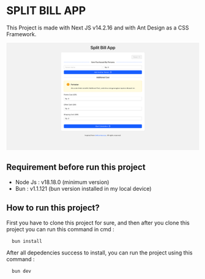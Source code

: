 # SPLIT BILL APP

This Project is made with Next JS v14.2.16 and with Ant Design as a CSS Framework.

![alt text](screenshot-website.png)

## Requirement before run this project

- Node Js : v18.18.0 (minimum version)
- Bun : v1.1.121 (bun version installed in my local device)

## How to run this project?

First you have to clone this project for sure, and then after you clone this project you can run this command in cmd :

```bash
  bun install
```

After all depedencies success to install, you can run the project using this command :

```bash
  bun dev
```
